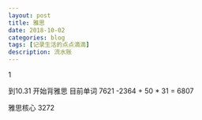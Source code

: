 ```yaml
---
layout: post
title: 雅思
date: 2018-10-02
categories: blog
tags: [记录生活的点点滴滴]
description: 流水账
---
```


1 

到10.31 开始背雅思 目前单词 7621 -2364 + 50 * 31 = 6807

雅思核心 3272


